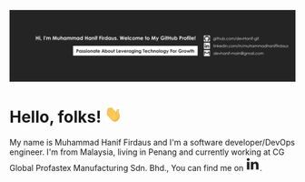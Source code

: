 [![Header](img/devHanif-github.png "Header")](https://github.com/devHanif-git)

# Hello, folks! <img src="img/wave.gif" width="30px" height="30px" />

My name is Muhammad Hanif Firdaus and I'm a software developer/DevOps engineer. I'm from Malaysia, living in Penang and currently working at CG Global Profastex Manufacturing Sdn. Bhd., You can find me on [![LinkedIn](img/linkedin25x25.png "LinkedIn Logo")][1].





<!-- links to your social media accounts -->

[1]: https://github.com/devHanif-git
[2]: https://www.linkedin.com/in/muhammadhaniffirdaus/
